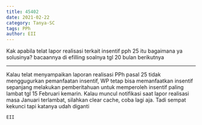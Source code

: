 ```yaml
---
title: 45402
date: 2021-02-22
category: Tanya-SC
tags: PPh
author: EII
---
```


Kak apabila telat lapor realisasi terkait insentif pph 25 itu bagaimana ya solusinya? bacaannya di efilling soalnya tgl 20 bulan berikutnya

---

Kalau telat menyampaikan laporan realisasi PPh pasal 25 tidak menggugurkan pemanfaatan insentif, WP tetap bisa memanfaatkan insentif sepanjang melakukan pemberitahuan untuk memperoleh insentif paling lambat tgl 15 Februari kemarin. Kalau muncul notifikasi saat lapor realisasi masa Januari terlambat, silahkan clear cache, coba lagi aja. Tadi sempat kekunci tapi katanya udah diganti

`EII`
